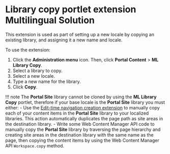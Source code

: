 # Library copy portlet extension Multilingual Solution

This extension is used as part of setting up a new locale by copying an existing library, and assigning it a new name and locale.

To use the extension:

1.  Click the **Administration menu** icon. Then, click **Portal Content** \> **ML Library Copy**.
2.  Select a library to copy.
3.  Select a new locale.
4.  Type a new name for the library.
5.  Click **Copy**.

!!! note
    The **Portal Site** library cannot be cloned by using the **ML Library Copy** portlet, therefore if your base locale is the **Portal Site** library you must either:
        -   Use the [Edit-time navigation creation extension](wcm_mls_ext_nav.md) to manually copy each of your content items in the **Portal Site** library to your localized libraries. This action automatically duplicates the page path as site areas in the destination library.
        -   Write some Web Content Manager API code to manually copy the **Portal Site** library by traversing the page hierarchy and creating site areas in the destination library with the same name as the page, then copying the content items by using the Web Content Manager API `Workspace.copy` method.

<!---
???+ info "Related information"
    - [Rolling out a second locale](../ctc/ctc_deploy_locale_second.md) -->


